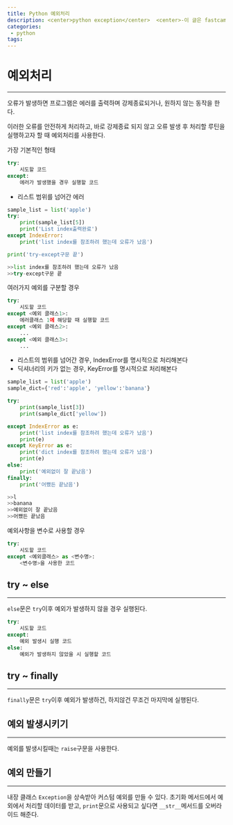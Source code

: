 ```yaml
---
title: Python 예외처리
description: <center>python exception</center>  <center>-이 글은 fastcampus에서의 수강 후 쓴 글 입니다.-<center>
categories:
 - python
tags:
---
```

# 예외처리
---
오류가 발생하면 프로그램은 에러를 출력하며 강제종료되거나, 원하지 않는 동작을 한다.

이러한 오류를 안전하게 처리하고, 바로 강제종료 되지 않고 오류 발생 후 처리할 루틴을 실행하고자 할 때 예외처리를 사용한다.

가장 기본적인 형태
```python
try:
	시도할 코드
except:
	에러가 발생했을 경우 실행할 코드
```
* 리스트 범위를 넘어간 에러

```python
sample_list = list('apple')
try:
    print(sample_list[5])
    print('List index출력완료')
except IndexError:
    print('list index를 참조하려 했는데 오류가 났음')

print('try-except구문 끝')

>>list index를 참조하려 했는데 오류가 났음
>>try-except구문 끝
```

여러가지 예외를 구분할 경우

```python
try:
	시도할 코드
except <예외 클래스1>:
	에러클래스 1에 해당할 때 실행할 코드
except <예외 클래스2>:
	...
except <예외 클래스3>:
	...
```

* 리스트의 범위를 넘어간 경우, IndexError를 명시적으로 처리해본다
* 딕셔너리의 키가 없는 경우, KeyError를 명시적으로 처리해본다

```python
sample_list = list('apple')
sample_dict={'red':'apple', 'yellow':'banana'}

try:
    print(sample_list[3])
    print(sample_dict['yellow'])

except IndexError as e:
    print('list index를 참조하려 했는데 오류가 났음')
    print(e)
except KeyError as e:
    print('dict index를 참조하려 했는데 오류가 났음')
    print(e)
else:
    print('예외없이 잘 끝났음')
finally:
    print('어쨌든 끝났음')

>>l
>>banana
>>예외없이 잘 끝났음
>>어쨌든 끝났음
```

예외사항을 변수로 사용할 경우

```python
try:
	시도할 코드
except <예외클래스> as <변수명>:
	<변수명>을 사용한 코드
```
## try ~ else
---
`else`문은 `try`이후 예외가 발생하지 않을 경우 실행된다.
```python
try:
	시도할 코드
except:
	예외 발생시 실행 코드
else:
	예외가 발생하지 않았을 시 실행할 코드
```
## try ~ finally
---
`finally`문은 `try`이후 예외가 발생하건, 하지않건 무조건 마지막에 실행된다.

## 예외 발생시키기
---
예외를 발생시킬때는 `raise`구문을 사용한다.

## 예외 만들기
---
내장 클래스 `Exception`을 상속받아 커스텀 예외를 만들 수 있다. 초기화 메서드에서 예외에서 처리할 데이터를 받고, `print`문으로 사용되고 싶다면 `__str__`메서드를 오버라이드 해준다.

